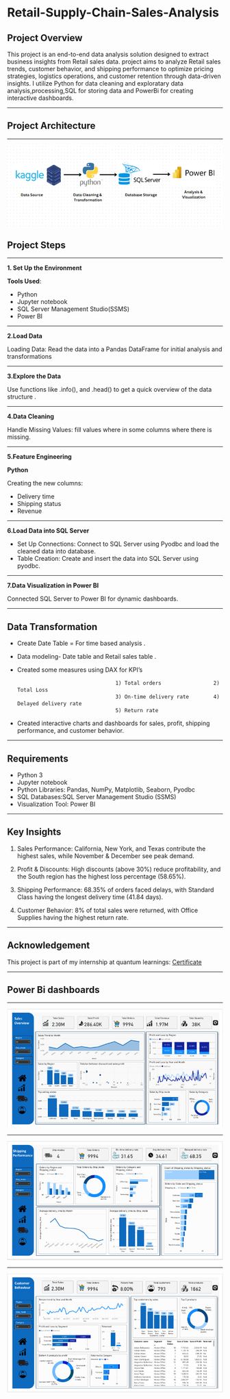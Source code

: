 # Retail-Supply-Chain-Sales-Analysis

## Project Overview
This project is an end-to-end data analysis solution designed to extract business insights from Retail sales data.
project aims to analyze Retail sales trends, customer behavior, and shipping performance to optimize pricing strategies, logistics operations, and customer retention through data-driven insights. I utilize Python for data cleaning and exploratary data analysis,processing,SQL for storing data and PowerBi for creating interactive dashboards.

---

## Project Architecture
--- 


![Architecture](Architecture.png)





## Project Steps

---
**1. Set Up the Environment**

**Tools Used**:
- Python
- Jupyter notebook
- SQL Server Management Studio(SSMS)
- Power BI

---

**2.Load Data**

Loading Data: 
Read the data into a Pandas DataFrame for initial analysis and transformations

--- 

**3.Explore the Data**

Use functions like .info(), and .head() to get a quick overview of the data structure .


---

**4.Data Cleaning**

Handle Missing Values:  fill values where in some columns where there is missing.


---

**5.Feature Engineering**

**Python**

Creating the new columns: 
- Delivery time
- Shipping status
- Revenue


---

**6.Load Data into SQL Server**

- Set Up Connections: Connect to SQL Server using Pyodbc and load the cleaned data into database.
- Table Creation: Create and insert the data into SQL Server using pyodbc.

---

**7.Data Visualization in Power BI**

Connected SQL Server to Power BI for dynamic dashboards.

---

## Data Transformation

- Create Date Table = For  time based analysis .
- Data modeling- Date table and Retail sales table .
- Created some measures using DAX for KPI’s

                                      1) Total orders                 2) Total Loss  
                                      3) On-time delivery rate        4) Delayed delivery rate    
                                      5) Return rate      

- Created interactive charts and dashboards for sales, profit, shipping performance, and customer behavior.

---

## Requirements

- Python 3
- Jupyter notebook
- Python Libraries: Pandas, NumPy, Matplotlib, Seaborn, Pyodbc
- SQL Databases:SQL Server Management Studio (SSMS)
- Visualization Tool: Power BI


---

## Key Insights

1) Sales Performance: California, New York, and Texas contribute the highest sales, while November & December see peak demand.
 
2) Profit & Discounts: High discounts (above 30%) reduce profitability, and the South region has the highest loss percentage (58.65%).
   
3) Shipping Performance: 68.35% of orders faced delays, with Standard Class having the longest delivery time (41.84 days).
   
4) Customer Behavior: 8% of total sales were returned, with Office Supplies having the highest return rate.


---
## Acknowledgement

This project is part of my internship at quantum learnings: [Certificate](https://drive.google.com/file/d/1U-9LPkUYoe5w_ulkhWfbYy88J4GF1hVI/view?usp=drive_link)


---


## Power Bi dashboards

---
![sales](Images/sales.PNG)

---
![shipping](Images/shipping.PNG)

---
![customer](Images/customer.PNG)





